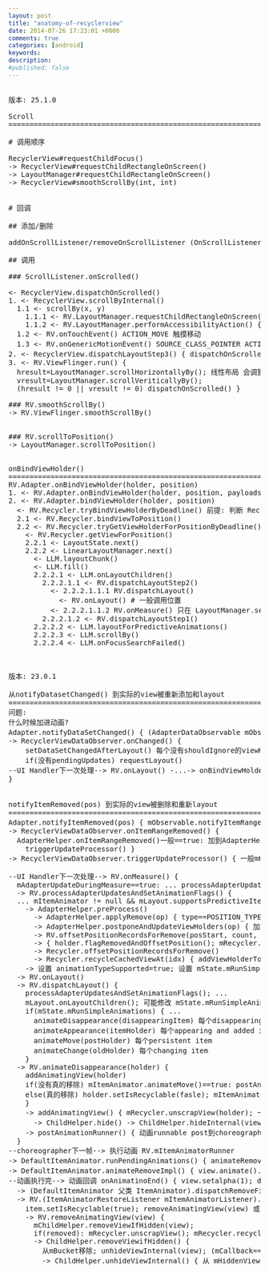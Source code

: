 ```yaml
---
layout: post
title: "anatomy-of-recyclerview"
date: 2014-07-26 17:23:01 +0800
comments: true
categories: [android]
keywords: 
description: 
#published: false
---
```


<pre>

版本: 25.1.0

Scroll
============================================================

# 调用顺序

RecyclerView#requestChildFocus()
-> RecyclerView#requestChildRectangleOnScreen()
-> LayoutManager#requestChildRectangleOnScreen()
-> RecyclerView#smoothScrollBy(int, int)


# 回调

## 添加/删除

addOnScrollListener/removeOnScrollListener (OnScrollListener)

## 调用

### ScrollListener.onScrolled()

<- RecyclerView.dispatchOnScrolled()
1. <- RecyclerView.scrollByInternal()
  1.1 <- scrollBy(x, y)
    1.1.1 <- RV.LayoutManager.requestChildRectangleOnScreen() { dx!=0 || dy!=0 }
    1.1.2 <- RV.LayoutManager.performAccessibilityAction() { vScroll != 0 || hScroll != 0 }
  1.2 <- RV.onTouchEvent() ACTION_MOVE 触摸移动
  1.3 <- RV.onGenericMotionEvent() SOURCE_CLASS_POINTER ACTION_SCROLL 鼠标滚轮
2. <- RecyclerView.dispatchLayoutStep3() { dispatchOnScrolled(0,0) } layout引起的 item range changed
3. <- RV.ViewFlinger.run() {
  hresult=LayoutManager.scrollHorizontallyBy(); 线性布局 会调到 LinearLayoutManager.scrollBy()
  vresult=LayoutManager.scrollVeriticallyBy();
  (hresult != 0 || vresult != 0) dispatchOnScrolled() }

### RV.smoothScrollBy()
-> RV.ViewFlinger.smoothScrollBy()


### RV.scrollToPosition()
-> LayoutManager.scrollToPosition()


onBindViewHolder()
============================================================
RV.Adapter.onBindViewHolder(holder, position)
1. <- RV.Adapter.onBindViewHolder(holder, position, payloads)
2. <- RV.Adapter.bindViewHolder(holder, position)
  <- RV.Recycler.tryBindViewHolderByDeadline() 前提: 判断 RecyclerPool.willBindInTime()
  2.1 <- RV.Recycler.bindViewToPosition()
  2.2 <- RV.Recycler.tryGetViewHolderForPositionByDeadline()
    <- RV.Recycler.getViewForPosition()
    2.2.1 <- LayoutState.next()
    2.2.2 <- LinearLayoutManager.next()
      <- LLM.layoutChunk()
      <- LLM.fill()
      2.2.2.1 <- LLM.onLayoutChildren()
        2.2.2.1.1 <- RV.dispatchLayoutStep2()
          <- 2.2.2.1.1.1 RV.dispatchLayout()
            <- RV.onLayout() # 一般调用位置
          <- 2.2.2.1.1.2 RV.onMeasure() 只在 LayoutManager.setAutoMeasureEnabled(true)
        2.2.2.1.2 <- RV.dispatchLayoutStep1()
      2.2.2.2 <- LLM.layoutForPredictiveAnimations()
      2.2.2.3 <- LLM.scrollBy()
      2.2.2.4 <- LLM.onFocusSearchFailed()



版本: 23.0.1

从notifyDatasetChanged() 到实际的view被重新添加和layout
============================================================
问题:
什么时候加进动画?
Adapter.notifyDataSetChanged() { (AdapterDataObservable mObservable).notifyChanged() } 每个 Observable.onChanged()
-> RecyclerViewDataObserver.onChanged() {
    setDataSetChangedAfterLayout() 每个没有shouldIgnore的viewHolder(现有的和mRecycler的) 添加 FLAG_ADAPTER_POSITION_UNKNOWN
    if(没有pendingUpdates) requestLayout()
--UI Handler下一次处理--> RV.onLayout() -...-> onBindViewHolder()
}


notifyItemRemoved(pos) 到实际的view被删除和重新layout
============================================================
Adapter.notifyItemRemoved(pos) { mObservable.notifyItemRangeRemoved(pos,1) } 每个 Oberservable.onItemRangeRemoved()
-> RecyclerViewDataObserver.onItemRangeRemoved() {
  AdapterHelper.onItemRangeRemoved()一般==true: 加到AdapterHelper.mPendingUpdates数组
    triggerUpdateProcessor() }
-> RecyclerViewDataObserver.triggerUpdateProcessor() { 一般mHasFixedSize==false: mAdapterUpdateDuringMeasure=true; requestLayout() }

--UI Handler下一次处理--> RV.onMeasure() {
  mAdapterUpdateDuringMeasure==true: ... processAdapterUpdatesAndSetAnimationFlags(); ... mLayout.onMeasure() }
  -> RV.processAdapterUpdatesAndSetAnimationFlags() {
  ... mItemAnimator != null && mLayout.supportsPredictiveItemAnimations(): mAdapterHelper.preProcess(); .. }
    -> AdapterHelper.preProcess()
      -> AdapterHelper.applyRemove(op) { type==POSITION_TYPE_NEW_OR_LAID_OUT: postponeAndUpdateViewHolders(op) }
      -> AdapterHelper.postponeAndUpdateViewHolders(op) { 加到mPostponedList; (RV内部匿名实例 mCallback).offsetPositionsForRemovingLaidOutOrNewView() }
      -> RV.offsetPositionRecordsForRemove(posStart, count, false); RV.mItemsAddedOrRemoved=true
      -> { holder.flagRemovedAndOffsetPosition(); mRecycler.offsetPositionRecordsForRemove(); requestLayout() }
      -> Recycler.offsetPositionRecordsForRemove()
      -> Recycler.recycleCachedViewAt(idx) { addViewHolderToRecycledViewPool(); mCachedViews.remove(idx) }
    -> 设置 animationTypeSupported=true; 设置 mState.mRunSimpleAnimations=true; mState.mRunPredictiveanimations=true
  -> RV.onLayout()
  -> RV.dispatchLayout() {
    processAdapterUpdatesAndSetAnimationFlags(); ...
    mLayout.onLayoutChildren(); 可能修改 mState.mRunSimpleAnimations
    if(mState.mRunSimpleAnimations) { ...
      animateDisappearance(disappearingItem) 每个disappearing and removed item
      animateAppearance(itemHolder) 每个appearing and added item
      animateMove(postHolder) 每个persistent item
      animateChange(oldHolder) 每个changing item
    }
  -> RV.animateDisappearance(holder) {
    addAnimatingView(holder)
    if(没有真的移除) mItemAnimator.animateMove()==true: postAnimationRunner()
    else(真的移除) holder.setIsRecyclable(fasle); mItemAnimator.animateRemove()加到mPendingRemovals==true: postAnimationRunner()
    }
    -> addAnimatingView() { mRecycler.unscrapView(holder); 一般 mChildHelper.hide(view) }
      -> ChildHelper.hide() -> ChildHelper.hideInternal(view) { 加到 mHiddenViews }
    -> postAnimationRunner() { 动画runnable post到choreographer上 }
  }
--choreographer下一帧--> 执行动画 RV.mItemAnimatorRunner
-> DefaultItemAnimator.runPendingAnimations() { animateRemoveImpl(每个removed的holder); ... }
-> DefaultItemAnimator.animateRemoveImpl() { view.animate().alpha(0).setDuration(默认120ms).start() }
--动画执行完--> 动画回调 onAnimatinoEnd() { view.setalpha(1); dispatchRemoveFinished(holder); dispatchFinishedWhenDone() }
  -> (DefaultItemAnimator 父类 ItemAnimator).dispatchRemoveFinished() { mListener.onRemoveFinished() }
  -> RV.(ItemAnimatorRestoreListener mItemAnimatorListener).onRemoveFinished() {
    item.setIsRecyclable(true); removeAnimatingView(view) 或 removeDetachedView(view) }
    -> RV.removeAnimatingView(view) {
      mChildHelper.removeViewIfHidden(view);
      if(removed): mRecycler.unscrapView(); mRecycler.recycleViewHolderInternal() }
      -> ChildHelper.removeViewifHidden() {
        从mBucket移除; unhideViewInternal(view); (mCallback==RV匿名).removeViewAt(idx) 真正从RV移除 }
        -> ChildHelper.unhideViewInternal() { 从 mHiddenViews 移除 }
</pre>